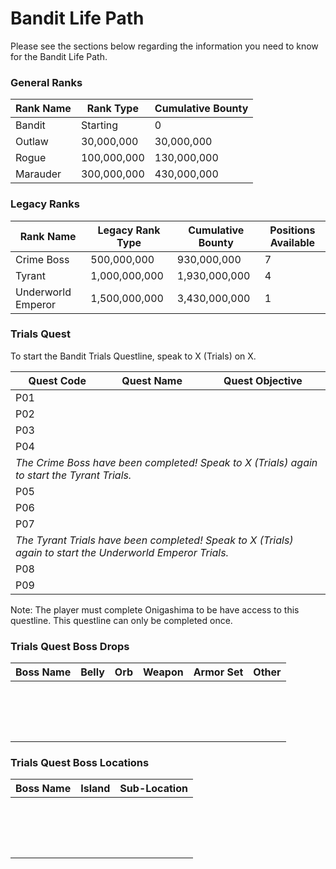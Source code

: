 # Bandit Life Path

Please see the sections below regarding the information you need to know for the Bandit Life Path.

### General Ranks

| Rank Name     | Rank Type     | Cumulative Bounty |
|-----------    |-----------    |-------------------|
| Bandit        | Starting      | 0                 |
| Outlaw        | 30,000,000    | 30,000,000        |
| Rogue         | 100,000,000   | 130,000,000       |
| Marauder      | 300,000,000   | 430,000,000       |

### Legacy Ranks

| Rank Name             | Legacy Rank Type  | Cumulative Bounty | Positions Available   |
|-----------            |-----------        |-------------------|-----------            |
| Crime Boss            | 500,000,000       | 930,000,000       | 7                     |
| Tyrant                | 1,000,000,000     | 1,930,000,000     | 4                     |   
| Underworld Emperor    | 1,500,000,000     | 3,430,000,000     | 1                     |

### Trials Quest

To start the Bandit Trials Questline, speak to X (Trials) on X.

<table>
	<thead>
		<tr>
			<th>Quest Code</th><th>Quest Name</th><th>Quest Objective</th>
		</tr>
	</thead>
	<tbody>
		<tr>
			<td>P01</td><td></td><td></td>
		</tr>
		<tr>
			<td>P02</td><td></td><td></td>
		</tr>
		<tr>
			<td>P03</td><td></td><td></td>
		</tr>
		<tr>
			<td>P04</td><td></td><td></td>
		</tr>
		<tr>
			<td colspan="3"><em>The Crime Boss have been completed! Speak to X (Trials) again to start the Tyrant Trials.</em></td>
		</tr>
		<tr>
			<td>P05</td><td></td><td></td>
		</tr>
		<tr>
			<td>P06</td><td></td><td></td>
		</tr>
		<tr>
			<td>P07</td><td></td><td></td>
		</tr>
		<tr>
			<td colspan="3"><em>The Tyrant Trials have been completed! Speak to X (Trials) again to start the Underworld Emperor Trials.</em></td>
		</tr>
		<tr>
			<td>P08</td><td></td><td></td>
		</tr>
		<tr>
			<td>P09</td><td></td><td></td>
		</tr>
	</tbody>
  
</table>

Note: The player must complete Onigashima to be have access to this questline. This questline can only be completed once.

### Trials Quest Boss Drops

| Boss Name | Belly     | Orb       | Weapon    | Armor Set | Other     |
|-----------|-----------|-----------|-----------|-----------|-----------|
|           |           |           |           |           |           |
|           |           |           |           |           |           |
|           |           |           |           |           |           |
|           |           |           |           |           |           |
|           |           |           |           |           |           |
|           |           |           |           |           |           |
|           |           |           |           |           |           |
|           |           |           |           |           |           |
|           |           |           |           |           |           |
|           |           |           |           |           |           |
|           |           |           |           |           |           |
|           |           |           |           |           |           |
|           |           |           |           |           |           |
|           |           |           |           |           |           |
|           |           |           |           |           |           |
|           |           |           |           |           |           |

### Trials Quest Boss Locations

| Boss Name | Island        | Sub-Location  | 
|-----------|-----------    |-----------    |
|           |               |               |
|           |               |               | 
|           |               |               |
|           |               |               |  
|           |               |               |     
|           |               |               |     
|           |               |               | 
|           |               |               |  
|           |               |               |  
|           |               |               | 
|           |               |               | 
|           |               |               | 
|           |               |               |
|           |               |               |
|           |               |               |
|           |               |               |